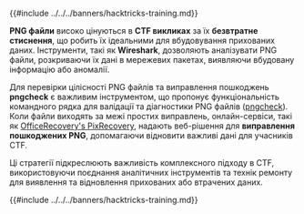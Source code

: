 {{#include ../../../banners/hacktricks-training.md}}

**PNG файли** високо цінуються в **CTF викликах** за їх **безвтратне стиснення**, що робить їх ідеальними для вбудовування прихованих даних. Інструменти, такі як **Wireshark**, дозволяють аналізувати PNG файли, розкриваючи їх дані в мережевих пакетах, виявляючи вбудовану інформацію або аномалії.

Для перевірки цілісності PNG файлів та виправлення пошкоджень **pngcheck** є важливим інструментом, що пропонує функціональність командного рядка для валідації та діагностики PNG файлів ([pngcheck](http://libpng.org/pub/png/apps/pngcheck.html)). Коли файли виходять за межі простих виправлень, онлайн-сервіси, такі як [OfficeRecovery's PixRecovery](https://online.officerecovery.com/pixrecovery/), надають веб-рішення для **виправлення пошкоджених PNG**, допомагаючи відновити важливі дані для учасників CTF.

Ці стратегії підкреслюють важливість комплексного підходу в CTF, використовуючи поєднання аналітичних інструментів та технік ремонту для виявлення та відновлення прихованих або втрачених даних.

{{#include ../../../banners/hacktricks-training.md}}
